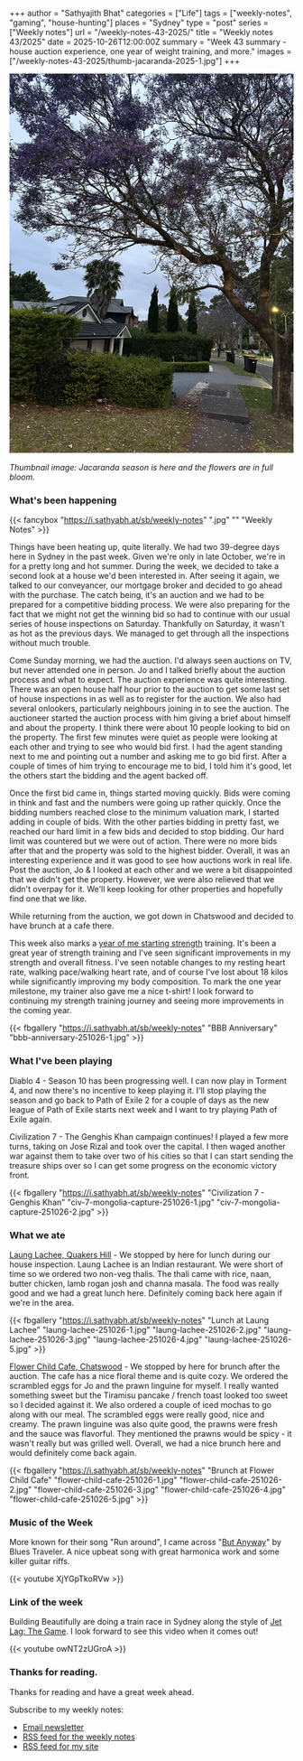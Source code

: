 +++
author = "Sathyajith Bhat"
categories = ["Life"]
tags = ["weekly-notes", "gaming", "house-hunting"]
places = "Sydney"
type = "post"
series = ["Weekly notes"]
url = "/weekly-notes-43-2025/"
title = "Weekly notes 43/2025"
date = 2025-10-26T12:00:00Z
summary = "Week 43 summary - house auction experience, one year of weight training, and more."
images = ["/weekly-notes-43-2025/thumb-jacaranda-2025-1.jpg"]
+++

![](thumb-jacaranda-2025-1.jpg)

_Thumbnail image: Jacaranda season is here and the flowers are in full bloom._

### What's been happening

{{< fancybox "https://i.sathyabh.at/sb/weekly-notes" ".jpg" "" "Weekly Notes" >}}

Things have been heating up, quite literally. We had two 39-degree days here in Sydney in the past week. Given we're only in late October, we're in for a pretty long and hot summer. During the week, we decided to take a second look at a house we'd been interested in. After seeing it again, we talked to our conveyancer, our mortgage broker and decided to go ahead with the purchase. The catch being, it's an auction and we had to be prepared for a competitive bidding process. We were also preparing for the fact that we might not get the winning bid so had to continue with our usual series of house inspections on Saturday. Thankfully on Saturday, it wasn't as hot as the previous days. We managed to get through all the inspections without much trouble.

Come Sunday morning, we had the auction. I'd always seen auctions on TV, but never attended one in person. Jo and I talked briefly about the auction process and what to expect. The auction experience was quite interesting. There was an open house half hour prior to the auction to get some last set of house inspections in as well as to register for the auction. We also had several onlookers, particularly neighbours joining in to see the auction. The auctioneer started the auction process with him giving a brief about himself and about the property. I think there were about 10 people looking to bid on the property. The first few minutes were quiet as people were looking at each other and trying to see who would bid first. I had the agent standing next to me and pointing out a number and asking me to go bid first. After a couple of times of him trying to encourage me to bid, I told him it's good, let the others start the bidding and the agent backed off.

Once the first bid came in, things started moving quickly. Bids were coming in think and fast and the numbers were going up rather quickly. Once the bidding numbers reached close to the minimum valuation mark, I started adding in couple of bids. With the other parties bidding in pretty fast, we reached our hard limit in a few bids and decided to stop bidding. Our hard limit was countered but we were out of action. There were no more bids after that and the property was sold to the highest bidder. Overall, it was an interesting experience and it was good to see how auctions work in real life. Post the auction, Jo & I looked at each other and we were a bit disappointed that we didn't get the property. However, we were also relieved that we didn't overpay for it. We'll keep looking for other properties and hopefully find one that we like.

While returning from the auction, we got down in Chatswood and decided to have brunch at a cafe there. 

This week also marks a [year of me starting strength](/weekly-notes-43-2024/) training. It's been a great year of strength training and I've seen significant improvements in my strength and overall fitness. I've seen notable changes to my resting heart rate, walking pace/walking heart rate, and of course I've lost about 18 kilos while significantly improving my body composition. To mark the one year milestone, my trainer also gave me a nice t-shirt! I look forward to continuing my strength training journey and seeing more improvements in the coming year. 

{{< fbgallery "https://i.sathyabh.at/sb/weekly-notes" "BBB Anniversary" "bbb-anniversary-251026-1.jpg" >}}


### What I've been playing

Diablo 4 - Season 10 has been progressing well. I can now play in Torment 4, and now there's no incentive to keep playing it. I'll stop playing the season and go back to Path of Exile 2 for a couple of days as the new league of Path of Exile starts next week and I want to try playing Path of Exile again. 

Civilization 7 - The Genghis Khan campaign continues! I played a few more turns, taking on Jose Rizal and took over the capital. I then waged another war against them to take over two of his cities so that I can start sending the treasure ships over so I can get some progress on the economic victory front. 

{{< fbgallery "https://i.sathyabh.at/sb/weekly-notes" "Civilization 7 - Genghis Khan" "civ-7-mongolia-capture-251026-1.jpg" "civ-7-mongolia-capture-251026-2.jpg" >}}

### What we ate

[Laung Lachee, Quakers Hill](https://maps.app.goo.gl/ygwn1CGCx8UsvkZg7) - We stopped by here for lunch during our house inspection. Laung Lachee is an Indian restaurant. We were short of time so we ordered two non-veg thalis. The thali came with rice, naan, butter chicken, lamb rogan josh and channa masala. The food was really good and we had a great lunch here. Definitely coming back here again if we're in the area.

{{< fbgallery "https://i.sathyabh.at/sb/weekly-notes" "Lunch at Laung Lachee" "laung-lachee-251026-1.jpg" "laung-lachee-251026-2.jpg" "laung-lachee-251026-3.jpg" "laung-lachee-251026-4.jpg" "laung-lachee-251026-5.jpg" >}}

[Flower Child Cafe, Chatswood](https://maps.app.goo.gl/VmgaLkQ8DVJPfnDj8) - We stopped by here for brunch after the auction. The cafe has a nice floral theme and is quite cozy. We ordered the scrambled eggs for Jo and the prawn linguine for myself. I really wanted something sweet but the Tiramisu pancake / french toast looked too sweet so I decided against it. We also ordered a couple of iced mochas to go along with our meal. The scrambled eggs were really good, nice and creamy. The prawn linguine was also quite good, the prawns were fresh and the sauce was flavorful. They mentioned the prawns would be spicy - it wasn't really but was grilled well. Overall, we had a nice brunch here and would definitely come back again.

{{< fbgallery "https://i.sathyabh.at/sb/weekly-notes" "Brunch at Flower Child Cafe" "flower-child-cafe-251026-1.jpg" "flower-child-cafe-251026-2.jpg" "flower-child-cafe-251026-3.jpg" "flower-child-cafe-251026-4.jpg" "flower-child-cafe-251026-5.jpg" >}}


### Music of the Week

More known for their song "Run around", I came across "[But Anyway](https://www.youtube.com/watch?v=XjYGpTkoRVw)" by Blues Traveler. A nice upbeat song with great harmonica work and some killer guitar riffs.

{{< youtube XjYGpTkoRVw >}}

### Link of the week

Building Beautifully are doing a train race in Sydney along the style of [Jet Lag: The Game](https://en.wikipedia.org/wiki/Jet_Lag:_The_Game). I look forward to see this video when it comes out! 

{{< youtube owNT2zUGroA >}}

### Thanks for reading.

Thanks for reading and have a great week ahead.

Subscribe to my weekly notes:

- [Email newsletter](https://sathyabhat.substack.com/)
- [RSS feed for the weekly notes](https://sathyabh.at/series/weekly-notes/index.xml)
- [RSS feed for my site](https://sathyabh.at/index.xml)
